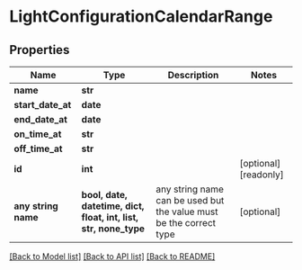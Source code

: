 # LightConfigurationCalendarRange


## Properties
Name | Type | Description | Notes
------------ | ------------- | ------------- | -------------
**name** | **str** |  | 
**start_date_at** | **date** |  | 
**end_date_at** | **date** |  | 
**on_time_at** | **str** |  | 
**off_time_at** | **str** |  | 
**id** | **int** |  | [optional] [readonly] 
**any string name** | **bool, date, datetime, dict, float, int, list, str, none_type** | any string name can be used but the value must be the correct type | [optional]

[[Back to Model list]](../README.md#documentation-for-models) [[Back to API list]](../README.md#documentation-for-api-endpoints) [[Back to README]](../README.md)


